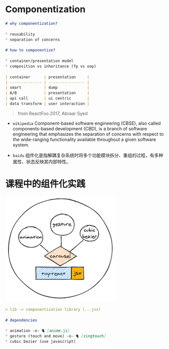 # Componentization

```md
# why componentization?

* reusability
* separation of concerns

# how to componentize?

* container/presentation model
* composition vs inheritance (fp vs oop)

| container      | presentation     |
| -------------- | ---------------- |
| smart          | dump             |
| A/B            | presentation     |
| api call       | ui centric       |
| data transform | user interaction |
```

> from ReactFoo 2017, Abraar Syed

* `wikipedia` Component-based software engineering (CBSE), also called components-based development (CBD), is a branch of software engineering that emphasizes the separation of concerns with respect to the wide-ranging functionality available throughout a given software system.

* `baidu` 组件化是指解耦复杂系统时将多个功能模块拆分、重组的过程，有多种属性、状态反映其内部特性。

# 课程中的组件化实践

![](assets/diagram.png)

```md
> lib -> componentization library (...jsx)

# dependencies

* animation -o- 🐈 [anime.js]
* gesture (touch and move) -o- 🐈 [zingtouch]
* cubic bezier (use javascript)
```
